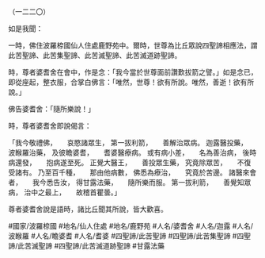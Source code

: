 （一二二〇）

如是我聞：

一時，佛住波羅㮈國仙人住處鹿野苑中。爾時，世尊為比丘眾說四聖諦相應法，謂此苦聖諦、此苦集聖諦、此苦滅聖諦、此苦滅道跡聖諦。

時，尊者婆耆舍在會中，作是念：「我今當於世尊面前讚歎拔箭之譬。」如是念已，即從座起，整衣服，合掌白佛言：「唯然，世尊！欲有所說。唯然，善逝！欲有所說。」

佛告婆耆舍：「隨所樂說！」

時，尊者婆耆舍即說偈言：

「我今敬禮佛，　　哀愍諸眾生，
第一拔利箭，　　善解治眾病。
迦露醫投藥，　　波睺羅治藥，
及彼瞻婆耆，　　耆婆醫療病。
或有病小差，　　名為善治病，
後時病還發，　　抱病遂至死。
正覺大醫王，　　善投眾生藥，
究竟除眾苦，　　不復受諸有。
乃至百千種，　　那由他病數，
佛悉為療治，　　究竟於苦邊。
諸醫來會者，　　我今悉告汝，
得甘露法藥，　　隨所樂而服。
第一拔利箭，　　善覺知眾病，
治中之最上，　　故稽首瞿曇。」

尊者婆耆舍說是語時，諸比丘聞其所說，皆大歡喜。

#國家/波羅㮈國
#地名/仙人住處
#地名/鹿野苑
#人名/婆耆舍
#人名/迦露
#人名/波睺羅
#人名/瞻婆耆
#人名/耆婆
#四聖諦/此苦聖諦
#四聖諦/此苦集聖諦
#四聖諦/此苦滅聖諦
#四聖諦/此苦滅道跡聖諦
#甘露法藥
